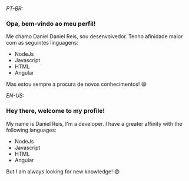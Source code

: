 *PT-BR:*

### Opa, bem-vindo ao meu perfil!

Me chamo Daniel Daniel Reis, sou desenvolvedor.
Tenho afinidade maior com as seguintes linguagens:

* NodeJs
* Javascript
* HTML
* Angular

Mas estou sempre a procura de novos conhecimentos! 😄

*EN-US:*

### Hey there, welcome to my profile!

My name is Daniel Reis, I'm a developer.
I have a greater affinity with the following languages:

* NodeJs
* Javascript
* HTML
* Angular

But I am always looking for new knowledge! 😄

<!--
**Daniel-Reis1/Daniel-Reis1** is a ✨ _special_ ✨ repository because its `README.md` (this file) appears on your GitHub profile.

Here are some ideas to get you started:

- 🔭 I’m currently working on ...
- 🌱 I’m currently learning ...
- 👯 I’m looking to collaborate on ...
- 🤔 I’m looking for help with ...
- 💬 Ask me about ...
- 📫 How to reach me: ...
- 😄 Pronouns: ...
- ⚡ Fun fact: ...
-->
